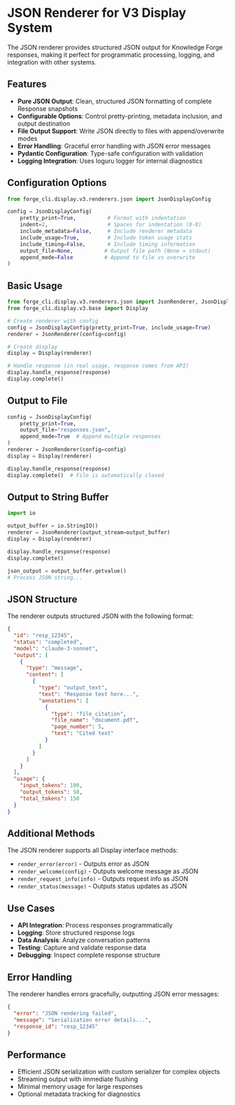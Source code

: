 # JSON Renderer for V3 Display System

The JSON renderer provides structured JSON output for Knowledge Forge responses, making it perfect for programmatic processing, logging, and integration with other systems.

## Features

- **Pure JSON Output**: Clean, structured JSON formatting of complete Response snapshots
- **Configurable Options**: Control pretty-printing, metadata inclusion, and output destination
- **File Output Support**: Write JSON directly to files with append/overwrite modes
- **Error Handling**: Graceful error handling with JSON error messages
- **Pydantic Configuration**: Type-safe configuration with validation
- **Logging Integration**: Uses loguru logger for internal diagnostics

## Configuration Options

```python
from forge_cli.display.v3.renderers.json import JsonDisplayConfig

config = JsonDisplayConfig(
    pretty_print=True,          # Format with indentation
    indent=2,                   # Spaces for indentation (0-8)
    include_metadata=False,     # Include renderer metadata
    include_usage=True,         # Include token usage stats
    include_timing=False,       # Include timing information
    output_file=None,          # Output file path (None = stdout)
    append_mode=False          # Append to file vs overwrite
)
```

## Basic Usage

```python
from forge_cli.display.v3.renderers.json import JsonRenderer, JsonDisplayConfig
from forge_cli.display.v3.base import Display

# Create renderer with config
config = JsonDisplayConfig(pretty_print=True, include_usage=True)
renderer = JsonRenderer(config=config)

# Create display
display = Display(renderer)

# Handle response (in real usage, response comes from API)
display.handle_response(response)
display.complete()
```

## Output to File

```python
config = JsonDisplayConfig(
    pretty_print=True,
    output_file="responses.json",
    append_mode=True  # Append multiple responses
)
renderer = JsonRenderer(config=config)
display = Display(renderer)

display.handle_response(response)
display.complete()  # File is automatically closed
```

## Output to String Buffer

```python
import io

output_buffer = io.StringIO()
renderer = JsonRenderer(output_stream=output_buffer)
display = Display(renderer)

display.handle_response(response)
display.complete()

json_output = output_buffer.getvalue()
# Process JSON string...
```

## JSON Structure

The renderer outputs structured JSON with the following format:

```json
{
  "id": "resp_12345",
  "status": "completed",
  "model": "claude-3-sonnet",
  "output": [
    {
      "type": "message",
      "content": [
        {
          "type": "output_text",
          "text": "Response text here...",
          "annotations": [
            {
              "type": "file_citation",
              "file_name": "document.pdf",
              "page_number": 5,
              "text": "Cited text"
            }
          ]
        }
      ]
    }
  ],
  "usage": {
    "input_tokens": 100,
    "output_tokens": 50,
    "total_tokens": 150
  }
}
```

## Additional Methods

The JSON renderer supports all Display interface methods:

- `render_error(error)` - Outputs error as JSON
- `render_welcome(config)` - Outputs welcome message as JSON  
- `render_request_info(info)` - Outputs request info as JSON
- `render_status(message)` - Outputs status updates as JSON

## Use Cases

- **API Integration**: Process responses programmatically
- **Logging**: Store structured response logs  
- **Data Analysis**: Analyze conversation patterns
- **Testing**: Capture and validate response data
- **Debugging**: Inspect complete response structure

## Error Handling

The renderer handles errors gracefully, outputting JSON error messages:

```json
{
  "error": "JSON rendering failed",
  "message": "Serialization error details...",
  "response_id": "resp_12345"
}
```

## Performance

- Efficient JSON serialization with custom serializer for complex objects
- Streaming output with immediate flushing
- Minimal memory usage for large responses
- Optional metadata tracking for diagnostics 